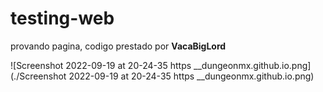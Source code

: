 # testing-web
provando pagina, codigo prestado por **VacaBigLord**

![Screenshot 2022-09-19 at 20-24-35 https __dungeonmx.github.io.png](./Screenshot 2022-09-19 at 20-24-35 https __dungeonmx.github.io.png)
